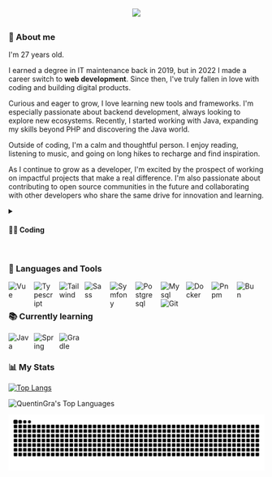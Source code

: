 <h1 align="center">
    <img src="https://readme-typing-svg.herokuapp.com/?font=Righteous&size=35&center=true&vCenter=true&width=500&height=70&duration=4000&lines=Hi+There!+👋;+I'm+Quentin+Grange!;" />
</h1>

### 🌱 About me

I'm 27 years old.

I earned a degree in IT maintenance back in 2019, but in 2022 I made a career switch to **web development**. Since then, I've truly fallen in love with coding and building digital products.

Curious and eager to grow, I love learning new tools and frameworks. I'm especially passionate about backend development, always looking to explore new ecosystems. Recently, I started working with Java, expanding my skills beyond PHP and discovering the Java world.

Outside of coding, I'm a calm and thoughtful person. I enjoy reading, listening to music, and going on long hikes to recharge and find inspiration.

As I continue to grow as a developer, I'm excited by the prospect of working on impactful projects that make a real difference. I'm also passionate about contributing to open source communities in the future and collaborating with other developers who share the same drive for innovation and learning.

<details>
  <summary><h4>👨‍💻 Coding</h4></summary>

I'm especially passionate about backend development and love building robust APIs and server-side solutions. While backend is my main focus, I also enjoy working on the frontend with Vue.js to create dynamic and responsive user interfaces.

To bring my ideas to life, I enjoy working with modern technologies like Symfony, Vue.js, and TypeScript, and I’m always eager to learn new tools and frameworks. Recently, I started working with Java to broaden my backend skills and discover new possibilities within the Java ecosystem.

As part of my training as a web developer, I had the opportunity to work on a full stack application for my final project. This experience allowed me to apply both my backend and frontend skills.

The project is split into two main repositories:
- [lite-api](https://github.com/QuentinGra/lite-api) – the backend (API) part
- [lite-front](https://github.com/QuentinGra/lite-front) – the frontend (Vue.js) part

</details>

#
### 🧰 Languages and Tools

<img align="left" alt="Vue" width="40px" style="padding-right:10px;" src="https://cdn.jsdelivr.net/gh/devicons/devicon@latest/icons/vuejs/vuejs-original.svg" />
<img align="left" alt="Typescript" width="40px" style="padding-right:10px;" src="https://cdn.jsdelivr.net/gh/devicons/devicon@latest/icons/typescript/typescript-plain.svg" />
<img align="left" alt="Tailwind" width="40px" style="padding-right:10px;" src="https://cdn.jsdelivr.net/gh/devicons/devicon@latest/icons/tailwindcss/tailwindcss-original.svg" />
<img align="left" alt="Sass" width="40px" style="padding-right:10px;" src="https://cdn.jsdelivr.net/gh/devicons/devicon@latest/icons/sass/sass-original.svg" />
<img align="left" alt="Symfony" width="40px" style="padding-right:10px;" src="https://cdn.jsdelivr.net/gh/devicons/devicon@latest/icons/symfony/symfony-original.svg" />
<img align="left" alt="Postgresql" width="40px" style="padding-right:10px;" src="https://cdn.jsdelivr.net/gh/devicons/devicon@latest/icons/postgresql/postgresql-plain.svg" />
<img align="left" alt="Mysql" width="40px" style="padding-right:10px;" src="https://cdn.jsdelivr.net/gh/devicons/devicon@latest/icons/mysql/mysql-original.svg" />
<img align="left" alt="Docker" width="40px" style="padding-right:10px;" src="https://cdn.jsdelivr.net/gh/devicons/devicon@latest/icons/docker/docker-plain.svg" />
<img align="left" alt="Pnpm" width="40px" style="padding-right:10px;" src="https://cdn.jsdelivr.net/gh/devicons/devicon@latest/icons/pnpm/pnpm-original.svg" />
<img align="left" alt="Bun" width="40px" style="padding-right:10px;" src="https://cdn.jsdelivr.net/gh/devicons/devicon@latest/icons/bun/bun-original.svg" />
<img align="left" alt="Git" width="40px" style="padding-right:10px;" src="https://cdn.jsdelivr.net/gh/devicons/devicon@latest/icons/git/git-original.svg" />
<br/>
<br/>

### 📚 Currently learning

<img align="left" alt="Java" width="40px" style="padding-right:10px;" src="https://cdn.jsdelivr.net/gh/devicons/devicon@latest/icons/java/java-original.svg" />
<img align="left" alt="Spring" width="40px" style="padding-right:10px;" src="https://cdn.jsdelivr.net/gh/devicons/devicon@latest/icons/spring/spring-original.svg" />
<img align="left" alt="Gradle" width="40px" style="padding-right:10px;" src="https://cdn.jsdelivr.net/gh/devicons/devicon@latest/icons/gradle/gradle-original.svg" />
<br/>

#

### 📊 My Stats
<p align="left">
  <a href="https://github.com/QuentinGra/github-readme-stats">
    <img src="https://github-readme-stats.vercel.app/api/?username=QuentinGra&theme=nord&hide_border=true&count_private=true" alt="Top Langs" width="390"/>
  </a>
</p>


![QuentinGra's Top Languages](https://github-readme-stats.vercel.app/api/top-langs/?username=QuentinGra&theme=nord&show_icons=true&hide_border=true&layout=compact)
<!--<p align="left">
    <img src="https://github-profile-trophy.vercel.app/?username=QuentinGra&theme=nord&column=4&margin-w=15&margin-h=15&no-frame=true&title=Stars,Commit,Repositories,PullRequest" />
</p>-->

![Snake animation](https://raw.githubusercontent.com/QuentinGra/QuentinGra/output/github-contribution-grid-snake-dark.svg)
